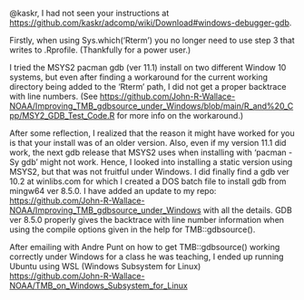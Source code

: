 @kaskr, I had not seen your instructions at https://github.com/kaskr/adcomp/wiki/Download#windows-debugger-gdb. 

Firstly, when using Sys.which(‘Rterm’) you no longer need to use step 3 that writes to .Rprofile. (Thankfully for a power user.)

I tried the MSYS2 pacman gdb (ver 11.1) install on two different Window 10 systems, but even after finding a workaround for the current working directory being added to the ‘Rterm’ path, I did not get a proper backtrace with line numbers.  (See https://github.com/John-R-Wallace-NOAA/Improving_TMB_gdbsource_under_Windows/blob/main/R_and%20_Cpp/MSY2_GDB_Test_Code.R for more info on the workaround.)

After some reflection, I realized that the reason it might have worked for you is that your install was of an older version.  Also, even if my version 11.1 did work, the next gdb release that MSYS2 uses when installing with ‘pacman -Sy gdb’ might not work.  Hence, I looked into installing a static version using MSYS2, but that was not fruitful under Windows. I did finally find a gdb ver 10.2 at winlibs.com for which I created a DOS batch file to install gdb from mingw64 ver 8.5.0.  I have added an update to my repo: https://github.com/John-R-Wallace-NOAA/Improving_TMB_gdbsource_under_Windows with all the details. GDB ver 8.5.0 properly gives the backtrace with line number information when using the compile options given in the help for TMB::gdbsource().

After emailing with Andre Punt on how to get TMB::gdbsource() working correctly under Windows for a class he was teaching, I ended up running Ubuntu using WSL (Windows Subsystem for Linux) 
https://github.com/John-R-Wallace-NOAA/TMB_on_Windows_Subsystem_for_Linux
